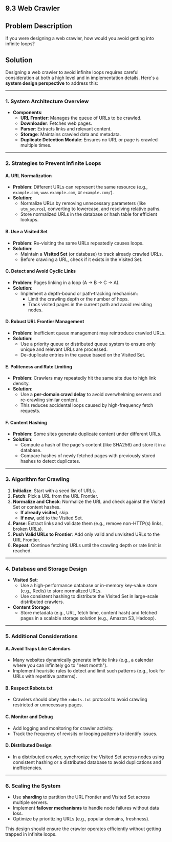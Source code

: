 ## 9.3 Web Crawler

## Problem Description
If you were designing a web crawler, how would you avoid getting into infinite loops?

## Solution

Designing a web crawler to avoid infinite loops requires careful consideration at both a high level and in implementation details. Here's a **system design perspective** to address this:

---

### **1. System Architecture Overview**
- **Components**: 
  - **URL Frontier**: Manages the queue of URLs to be crawled.
  - **Downloader**: Fetches web pages.
  - **Parser**: Extracts links and relevant content.
  - **Storage**: Maintains crawled data and metadata.
  - **Duplicate Detection Module**: Ensures no URL or page is crawled multiple times.
  
---

### **2. Strategies to Prevent Infinite Loops**
#### **A. URL Normalization**
- **Problem**: Different URLs can represent the same resource (e.g., `example.com`, `www.example.com`, or `example.com/`).
- **Solution**:
  - Normalize URLs by removing unnecessary parameters (like `utm_source`), converting to lowercase, and resolving relative paths.
  - Store normalized URLs in the database or hash table for efficient lookups.

#### **B. Use a Visited Set**
- **Problem**: Re-visiting the same URLs repeatedly causes loops.
- **Solution**:
  - Maintain a **Visited Set** (or database) to track already crawled URLs.
  - Before crawling a URL, check if it exists in the Visited Set.

#### **C. Detect and Avoid Cyclic Links**
- **Problem**: Pages linking in a loop (A → B → C → A).
- **Solution**:
  - Implement a depth-bound or path-tracking mechanism:
    - Limit the crawling depth or the number of hops.
    - Track visited pages in the current path and avoid revisiting nodes.

#### **D. Robust URL Frontier Management**
- **Problem**: Inefficient queue management may reintroduce crawled URLs.
- **Solution**:
  - Use a priority queue or distributed queue system to ensure only unique and relevant URLs are processed.
  - De-duplicate entries in the queue based on the Visited Set.

#### **E. Politeness and Rate Limiting**
- **Problem**: Crawlers may repeatedly hit the same site due to high link density.
- **Solution**:
  - Use a **per-domain crawl delay** to avoid overwhelming servers and re-crawling similar content.
  - This reduces accidental loops caused by high-frequency fetch requests.

#### **F. Content Hashing**
- **Problem**: Some sites generate duplicate content under different URLs.
- **Solution**:
  - Compute a hash of the page's content (like SHA256) and store it in a database.
  - Compare hashes of newly fetched pages with previously stored hashes to detect duplicates.

---

### **3. Algorithm for Crawling**
1. **Initialize**: Start with a seed list of URLs.
2. **Fetch**: Pick a URL from the URL Frontier.
3. **Normalize and Check**: Normalize the URL and check against the Visited Set or content hashes.
   - **If already visited**, skip.
   - **If new**, add to the Visited Set.
4. **Parse**: Extract links and validate them (e.g., remove non-HTTP(s) links, broken URLs).
5. **Push Valid URLs to Frontier**: Add only valid and unvisited URLs to the URL Frontier.
6. **Repeat**: Continue fetching URLs until the crawling depth or rate limit is reached.

---

### **4. Database and Storage Design**
- **Visited Set**:
  - Use a high-performance database or in-memory key-value store (e.g., Redis) to store normalized URLs.
  - Use consistent hashing to distribute the Visited Set in large-scale distributed crawlers.
- **Content Storage**:
  - Store metadata (e.g., URL, fetch time, content hash) and fetched pages in a scalable storage solution (e.g., Amazon S3, Hadoop).

---

### **5. Additional Considerations**
#### **A. Avoid Traps Like Calendars**
- Many websites dynamically generate infinite links (e.g., a calendar where you can infinitely go to "next month").
- Implement heuristic rules to detect and limit such patterns (e.g., look for URLs with repetitive patterns).

#### **B. Respect Robots.txt**
- Crawlers should obey the `robots.txt` protocol to avoid crawling restricted or unnecessary pages.

#### **C. Monitor and Debug**
- Add logging and monitoring for crawler activity.
- Track the frequency of revisits or looping patterns to identify issues.

#### **D. Distributed Design**
- In a distributed crawler, synchronize the Visited Set across nodes using consistent hashing or a distributed database to avoid duplications and inefficiencies.

---

### **6. Scaling the System**
- Use **sharding** to partition the URL Frontier and Visited Set across multiple servers.
- Implement **failover mechanisms** to handle node failures without data loss.
- Optimize by prioritizing URLs (e.g., popular domains, freshness).

This design should ensure the crawler operates efficiently without getting trapped in infinite loops.